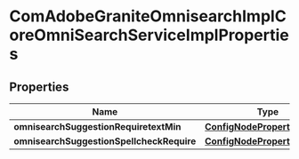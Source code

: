 

# ComAdobeGraniteOmnisearchImplCoreOmniSearchServiceImplProperties

## Properties

Name | Type | Description | Notes
------------ | ------------- | ------------- | -------------
**omnisearchSuggestionRequiretextMin** | [**ConfigNodePropertyInteger**](ConfigNodePropertyInteger.md) |  |  [optional]
**omnisearchSuggestionSpellcheckRequire** | [**ConfigNodePropertyBoolean**](ConfigNodePropertyBoolean.md) |  |  [optional]



